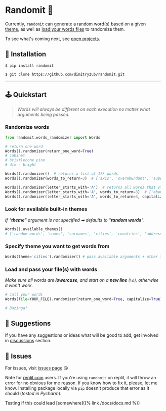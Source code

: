 # Randomit 🎲

Currently, `randomit` can generate a [random word(s)](https://github.com/dimitryzub/randomit#randomize-words) based on a given [theme](https://github.com/dimitryzub/randomit#randomize-words), as well as [load your words files](https://github.com/dimitryzub/randomit#load-and-pass-your-files-with-words) to randomize them.

To see what's coming next, see [open projects](https://github.com/dimitryzub/randomit/projects).

## 📡 Installation

```
$ pip install randomit
```

```
$ git clone https://github.com/dimitryzub/randomit.git
```
___

## 🕹️ Quickstart

> *Words will always be different on each execution no matter what arguments being passed.*

### Randomize words

```python
from randomit.words_randomizer import Words

# return one word
Words().randomizer(return_one_word=True)
# cabinet
# bristlecone pine
# dim - bright

Words().randomizer()  # returns a list of 17k words
Words().randomizer(words_to_return=3)  # ['axis', 'overabundant', 'superuser']

Words().randomizer(letter_starts_with='A')  # returns all words that starts with letter "A" 
Words().randomizer(letter_starts_with='A', words_to_return=3)  # ['abandoned', 'able', 'absolute']
Words().randomizer(letter_starts_with='A', words_to_return=3, capitalize=True) # ['Apron', 'Ashes', 'Anvil']
```

### Look for available built-in themes

_If "**theme**" argument is not specified ➡ defaults to "**random words**"_.

```python
Words().available_themes()
# ['random words', 'names', 'surnames', 'cities', 'countries', 'address']
```

### Specify theme you want to get words from

```python
Words(theme='cities').randomizer() # pass available arguments + other theme from available_themes()
```

### Load and pass your file(s) with words
_Make sure all words are **lowercase**, and start on a **new line** (`\n`), otherwise it won't work._

```python
# call your words
Words(file=YOUR_FILE).randomizer(return_one_word=True, capitalize=True)

# Bazinga!
```

## 👾 Suggestions

If you have any suggestions or ideas what will be good to add, get involved in [discussions](https://github.com/dimitryzub/randomit/discussions) section.

## 🔬 Issues

For issues, visit [issues page](https://github.com/dimitryzub/randomit/issues) 🙃

Note for [replit.com](https://replit.com/) users. If you're using `randomit` on replit, it will throw an error for no obvious for me reason. If you know how to fix it, please, let me know. Installing package locally via `pip` doesn't produce that error as it should (_tested in Pycharm_).

Testing if this could lead [somewhere]({% link /docs/docs.md %})
